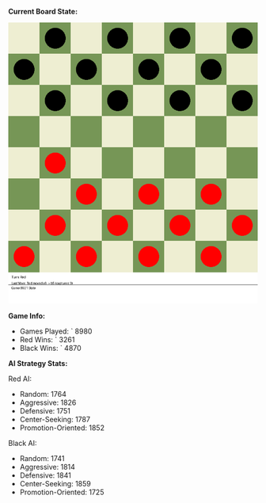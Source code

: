 
**Current Board State:**  
<!-- START_GIF -->
![Checkers Game](./checkers_game.gif)
<!-- END_GIF -->

**Game Info:**  
- Games Played: `<!-- GAMES_PLAYED --> 8980
- Red Wins: `<!-- RED_WINS --> 3261
- Black Wins: `<!-- BLACK_WINS --> 4870

<!-- AI_STATS -->
**AI Strategy Stats:**

Red AI:
- Random: 1764
- Aggressive: 1826
- Defensive: 1751
- Center-Seeking: 1787
- Promotion-Oriented: 1852

Black AI:
- Random: 1741
- Aggressive: 1814
- Defensive: 1841
- Center-Seeking: 1859
- Promotion-Oriented: 1725
